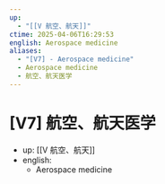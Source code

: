 ```yaml
---
up:
  - "[[V 航空、航天]]"
ctime: 2025-04-06T16:29:53
english: Aerospace medicine
aliases:
  - "[V7] - Aerospace medicine"
  - Aerospace medicine
  - 航空、航天医学
---
```


# [V7] 航空、航天医学

- up: [[V 航空、航天]]
- english:
	- Aerospace medicine
